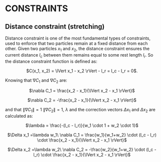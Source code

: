 # CONSTRAINTS

## Distance constraint (stretching)
Distance constraint is one of the most fundamental types of constraints, used to enforce that two particles remain at a fixed distance from each other. Given two particles $x_1$ and $x_2$, the distance constraint ensures the current distance $l_c$ between them remains equal to some rest length $l_r$. So the distance constraint function is defined as: 
<p align="center">
$C(x_1, x_2) = \lVert x_1 - x_2 \rVert - l_r = l_c - l_r = 0$.
</p>

Knowing that $\nabla C_1$ and $\nabla C_2$ are:
<p align="center">
$\nabla C_1 = \frac{x_2 - x_1}{\lVert x_2 - x_1 \rVert}$
</p>
<p align="center">
$\nabla C_2 = -\frac{x_2 - x_1}{\lVert x_2 - x_1 \rVert}$
</p>
  
and that $\lVert \nabla C_1 \rVert = 1$ $\lVert \nabla C_2 \rVert = 1$, $\lambda$ and the correction vectors $\Delta x_1$ and $\Delta x_2$ are calculated as:
<p align="center">
$\lambda = \frac{-(l_c - l_r)}{w_1 \cdot 1 + w_2 \cdot 1}$
</p>
  
<p align="center">
$\Delta x_1 =\lambda w_1\ \nabla C_1 = \frac{w_1}{w_1+w_2} \cdot (l_c - l_r) \cdot \frac{x_2 - x_1}{\lVert x_2 - x_1 \rVert}$  
</p>  

<p align="center">
$\Delta x_2 =\lambda w_2\ \nabla C_2 = -\frac{w_2}{w_1+w_2} \cdot (l_c - l_r) \cdot \frac{x_2 - x_1}{\lVert x_2 - x_1 \rVert}$  
</p>



<!--Anche i vestiti si stretchano, ma tipicamente hanno un forte limite di stretch. Si applica una forza che allunga il vestito, ma poi questo stretching non va oltre all'aumentare della forza
La gravità raramente è causa di stretching che si nota
Troppo stretching è un artefatto
Quello che vorremmo simulare è un infinitely stiff material -> use zero compliance distance constraints on cloth mesh edges 
L'unico -->
